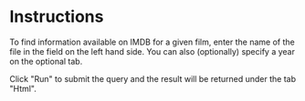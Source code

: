 # Instructions

To find information available on IMDB for a given film, enter the name of the file in the field
on the left hand side. You can also (optionally) specify a year on the optional tab.

Click "Run" to submit the query and the result will be returned under the tab "Html".
